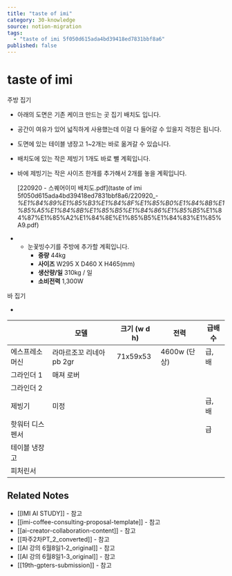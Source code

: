 ```yaml
---
title: "taste of imi"
category: 30-knowledge
source: notion-migration
tags:
  - "taste of imi 5f050d615ada4bd39418ed7831bbf8a6"
published: false
---
```


# taste of imi

주방 집기

* 아래의 도면은 기존 케이크 만드는 곳 집기 배치도 입니다.

* 공간이 여유가 있어 넓직하게 사용했는데 이걸 다 들어갈 수 있을지 걱정은 됩니다.

* 도면에 있는 테이블 냉장고 1~2개는 바로 옮겨갈 수 있습니다.

* 배치도에 있는 작은 제빙기 1개도 바로 뺄 계획입니다.

* 바에 제빙기는 작은 사이즈 한개를 추가해서 2개를 놓을 계획입니다.

  [220920 - 스퀘어이미 배치도.pdf](taste of imi 5f050d615ada4bd39418ed7831bbf8a6/220920\_-*%E1%84%89%E1%85%B3%E1%84%8F%E1%85%B0%E1%84%8B%E1%85%A5%E1%84%8B%E1%85%B5%E1%84%86%E1%85%B5*%E1%84%87%E1%85%A2%E1%84%8E%E1%85%B5%E1%84%83%E1%85%A9.pdf)

* * 눈꽃빙수기를 주방에 추가할 계획입니다.
    * **중량** 44kg
    * **사이즈** W295 X D460 X H465(mm)
    * **생산량/일** 310kg / 일
    * **소비전력** 1,300W

바 집기

*

|  | 모델 | 크기 (w d h) | 전력 | 급배수 |
| --- | --- | --- | --- | --- |
| 에스프레소 머신 | 라마르조꼬 리네아 pb 2gr | 71x59x53 | 4600w (단상) | 급, 배 |
| 그라인더 1 | 매져 로버 |  |  |  |
| 그라인더 2 |  |  |  |  |
| 제빙기 | 미정 |  |  | 급, 배 |
| 핫워터 디스펜서 |  |  |  | 급 |
| 테이블 냉장고 |  |  |  |  |
| 피처린서 |  |  |  |  |

## Related Notes
- [[IMI AI STUDY]] - 참고
- [[imi-coffee-consulting-proposal-template]] - 참고
- [[ai-creator-collaboration-content]] - 참고
- [[파주2차PT_2_converted]] - 참고
- [[AI 강의 6월8일1-2_original]] - 참고
- [[AI 강의 6월8일1-3_original]] - 참고
- [[19th-gpters-submission]] - 참고
